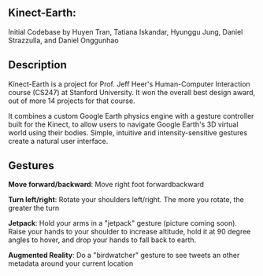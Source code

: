## Kinect-Earth: 
Initial Codebase by Huyen Tran, Tatiana Iskandar, Hyunggu Jung, Daniel Strazzulla, and Daniel Onggunhao

## Description

Kinect-Earth is a project for Prof. Jeff Heer's Human-Computer Interaction course (CS247) at Stanford
University. It won the overall best design award, out of more 14 projects for that course.

It combines a custom Google Earth physics engine with a gesture controller built for the Kinect, to
allow users to navigate Google Earth's 3D virtual world using their bodies. Simple, intuitive and intensity-sensitive
gestures create a natural user interface.

## Gestures

**Move forward/backward**: Move right foot forwardbackward

**Turn left/right**: Rotate your shoulders left/right. The more you rotate, the greater the turn

**Jetpack**: Hold your arms in a "jetpack" gesture (picture coming soon). Raise your hands to your shoulder
to increase altitude, hold it at 90 degree angles to hover, and drop your hands to fall back to earth.

**Augmented Reality**: Do a "birdwatcher" gesture to see tweets an other metadata around your current location